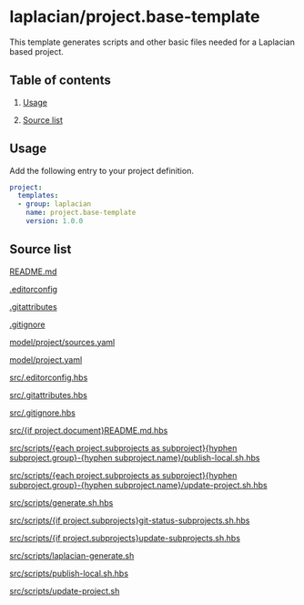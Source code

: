 <!-- @head-content@ -->
# laplacian/project.base-template

This template generates scripts and other basic files needed for a Laplacian based project.

<!-- @head-content@ -->

<!-- @toc@ -->
## Table of contents
1. [Usage](#usage)


1. [Source list](#source-list)



<!-- @toc@ -->

<!-- @main-content@ -->
## Usage

Add the following entry to your project definition.
```yaml
project:
  templates:
  - group: laplacian
    name: project.base-template
    version: 1.0.0
```




## Source list


[README.md](<./README.md>)

[.editorconfig](<./.editorconfig>)

[.gitattributes](<./.gitattributes>)

[.gitignore](<./.gitignore>)

[model/project/sources.yaml](<./model/project/sources.yaml>)

[model/project.yaml](<./model/project.yaml>)

[src/.editorconfig.hbs](<./src/.editorconfig.hbs>)

[src/.gitattributes.hbs](<./src/.gitattributes.hbs>)

[src/.gitignore.hbs](<./src/.gitignore.hbs>)

[src/{if project.document}README.md.hbs](<./src/{if project.document}README.md.hbs>)

[src/scripts/{each project.subprojects as subproject}{hyphen subproject.group}-{hyphen subproject.name}/publish-local.sh.hbs](<./src/scripts/{each project.subprojects as subproject}{hyphen subproject.group}-{hyphen subproject.name}/publish-local.sh.hbs>)

[src/scripts/{each project.subprojects as subproject}{hyphen subproject.group}-{hyphen subproject.name}/update-project.sh.hbs](<./src/scripts/{each project.subprojects as subproject}{hyphen subproject.group}-{hyphen subproject.name}/update-project.sh.hbs>)

[src/scripts/generate.sh.hbs](<./src/scripts/generate.sh.hbs>)

[src/scripts/{if project.subprojects}git-status-subprojects.sh.hbs](<./src/scripts/{if project.subprojects}git-status-subprojects.sh.hbs>)

[src/scripts/{if project.subprojects}update-subprojects.sh.hbs](<./src/scripts/{if project.subprojects}update-subprojects.sh.hbs>)

[src/scripts/laplacian-generate.sh](<./src/scripts/laplacian-generate.sh>)

[src/scripts/publish-local.sh.hbs](<./src/scripts/publish-local.sh.hbs>)

[src/scripts/update-project.sh](<./src/scripts/update-project.sh>)





<!-- @main-content@ -->